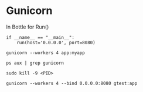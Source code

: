 # Gunicorn

In Bottle for Run()
```
if __name__ == "__main__":
    run(host='0.0.0.0', port=8080)
```

```
gunicorn --workers 4 app:myapp
```

```
ps aux | grep gunicorn
```

```
sudo kill -9 <PID>
```


```
gunicorn --workers 4 --bind 0.0.0.0:8080 gtest:app
```
